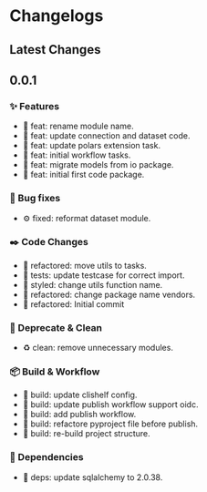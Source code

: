 # Changelogs

## Latest Changes

## 0.0.1

### :sparkles: Features

- :dart: feat: rename module name.
- :dart: feat: update connection and dataset code.
- :dart: feat: update polars extension task.
- :dart: feat: initial workflow tasks.
- :dart: feat: migrate models from io package.
- :dart: feat: initial first code package.

### :bug: Bug fixes

- :gear: fixed: reformat dataset module.

### :black_nib: Code Changes

- :construction: refactored: move utils to tasks.
- :test_tube: tests: update testcase for correct import.
- :art: styled: change utils function name.
- :construction: refactored: change package name vendors.
- :construction: refactored: Initial commit

### :broom: Deprecate & Clean

- :recycle: clean: remove unnecessary modules.

### :package: Build & Workflow

- :toolbox: build: update clishelf config.
- :toolbox: build: update publish workflow support oidc.
- :toolbox: build: add publish workflow.
- :toolbox: build: refactore pyproject file before publish.
- :toolbox: build: re-build project structure.

### :postbox: Dependencies

- :pushpin: deps: update sqlalchemy to 2.0.38.

